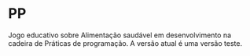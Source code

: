  # PP

Jogo educativo sobre Alimentação saudável em desenvolvimento na cadeira de Práticas de programação.
A versão atual é uma versão teste.
